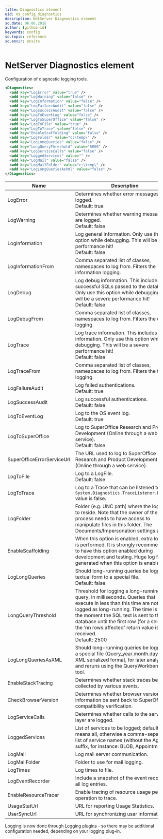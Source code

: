 ```yaml
---
title: Diagnostics element
uid: ns_config_diagnostics
description: NetServer Diagnostics element
so.date: 06.06.2018
author: {github-id}
keywords: config
so.topic: reference
so.envir: onsite
---
```


# NetServer Diagnostics element

Configuration of diagnostic logging tools.

```XML
<Diagnostics>
  <add key="LogError" value="true" />
  <add key="LogWarning" value="false" />
  <add key="LogInformation" value="false" />
  <add key="LogFailureAudit" value="false" />
  <add key="LogSuccessAudit" value="false" />
  <add key="LogToEventLog" value="false" />
  <add key="LogToSuperOffice" value="false" />
  <add key="LogToFile" value="true" />
  <add key="LogToTrace" value="false" />
  <add key="EnableScaffolding" value="false" />
  <add key="LogFolder" value="c:\temp\" />
  <add key="LogLongQueries" value="false" />
  <add key="LongQueryThreshold" value="5000" />
  <add key="LogServiceCalls" value="false" />
  <add key="LoggedServices" value="" />
  <add key="LogMail" value="false" />
  <add key="LogMailFolder" value="c:\temp\" />
  <add key="LogLongQueriesAsXml" value="false" />
</Diagnostics>
```

| Name | Description |
|---|---|
| LogError | Determines whether error messages are logged.<br>Default: true |
| LogWarning | Determines whether warning messages are logged.<br>Default: false |
| LogInformation | Log general information. Only use this option while debugging. This will be a performance hit!<br>Default: false |
| LogInformationFrom | Comma separated list of classes, namespaces to log from. Filters the information logging. |
| LogDebug | Log debug information. This includes successful SQLs passed to the database. Only use this option while debugging. This will be a severe performance hit!<br>Default: false |
| LogDebugFrom | Comma separated list of classes, namespaces to log from. Filters the debug logging. |
| LogTrace | Log trace information. This includes a lot of information. Only use this option while debugging. This will be a severe performance hit!<br>Default: false |
| LogTraceFrom | Comma separated list of classes, namespaces to log from. Filters the trace logging. |
| LogFailureAudit | Log failed authentications.<br>Default: true |
| LogSuccessAudit | Log successful authentications.<br>Default: false |
| LogToEventLog | Log to the OS event log.<br>Default: true |
| LogToSuperOffice | Log to SuperOffice Research and Product Development (Online through a web service).<br>Default: false |
| SuperOfficeErrorServiceUrl | The URL used to log to SuperOffice Research and Product Development (Online through a web service). |
| LogToFile | Log to a LogFile.<br>Default: false |
| LogToTrace | Log to a Trace that can be listened to by a `System.Diagnostics.TraceListener.Default` value is false. |
| LogFolder | Folder (e.g. UNC path) where the log file is to reside. Note that the owner of the process needs to have access to manipulate files in this folder. The Documents/Impersonation settings apply! |
| EnableScaffolding | When this option is enabled, extra logging is performed. It is strongly recommended to have this option enabled during development and testing. Huge log files are generated when this option is enabled! |
| LogLongQueries | Should long-running queries be logged in textual form to a special file.<br>Default: false |
| LongQueryThreshold | Threshold for logging a long-running query, in milliseconds. Queries that execute in less than this time are not logged as long-running. The time is from the moment the SQL text is sent to the database until the first row (for a select) or the 'nn rows affected' return value is received.<br>Default:  2500 |
| LogLongQueriesAsXML | Should long-running queries be logged to a special file (Query_year.month.day.log) in XML serialized format, for later analysis and reruns using the QueryWorkbench tool. |
| EnableStackTracing | Determines whether stack traces be collected by various events. |
| CheckBrowserVersion | Determines whether browser version information be sent back to SuperOffice for compatibility verification. |
| LogServiceCalls | Determines whether calls to the service layer are logged. |
| LoggedServices | List of services to be logged; default blank means all, otherwise a comma-separated list of service names (without the Agent suffix, for instance: BLOB, Appointment). |
| LogMail | Log mail server communication. |
| LogMailFolder | Folder to use for mail logging. |
| LogTimes | Log times to file. |
| LogEventRecorder | Include a snapshot of the event recorder in all log entries. |
| EnableResourceTracer | Enable tracing of resource usage per operation to trace. |
| UsageStatUrl | URL for reporting Usage Statistics. |
| UserSyncUrl | URL for synchronizing user information. |

Logging is now done through [Logging plugins][1] - so there may be additional configuration needed, depending on your logging plug-in.

[1]: ../logging/index.md